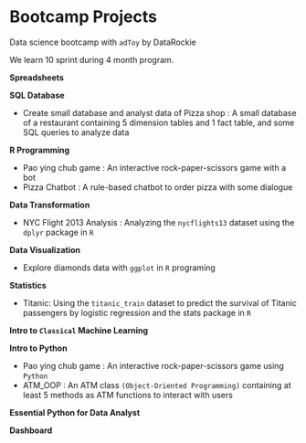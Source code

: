 # Bootcamp Projects

Data science bootcamp with `adToy` by DataRockie

We learn 10 sprint during 4 month program.

**Spreadsheets**

**SQL Database**
- Create small database and analyst data of Pizza shop : A small database of a restaurant containing 5 dimension tables and 1 fact table, and some SQL queries to analyze data

**R Programming**
- Pao ying chub game : An interactive rock-paper-scissors game with a bot
- Pizza Chatbot : A rule-based chatbot to order pizza with some dialogue

**Data Transformation**
- NYC Flight 2013 Analysis : Analyzing the `nycflights13` dataset using the `dplyr` package in `R`

**Data Visualization**
- Explore diamonds data with `ggplot` in `R` programing

**Statistics**
- Titanic: Using the `titanic_train` dataset to predict the survival of Titanic passengers by logistic regression and the stats package in `R`

**Intro to `Classical` Machine Learning**

**Intro to Python**
- Pao ying chub game : An interactive rock-paper-scissors game using `Python`
- ATM_OOP : An ATM class `(Object-Oriented Programming)` containing at least 5 methods as ATM functions to interact with users

**Essential Python for Data Analyst**

**Dashboard**

